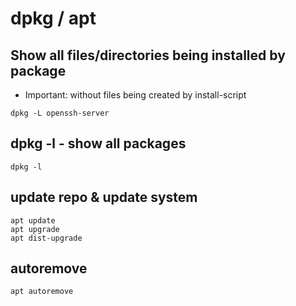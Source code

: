 # dpkg / apt 

## Show all files/directories being installed by package 

  * Important: without files being created by install-script 
  
```
dpkg -L openssh-server 
```

## dpkg -l - show all packages 

```
dpkg -l 
```

## update repo & update system 
```
apt update 
apt upgrade 
apt dist-upgrade
```

## autoremove ## 
```
apt autoremove 
```
